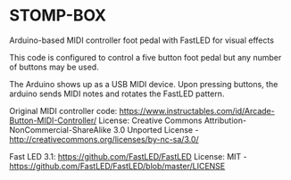 # STOMP-BOX
Arduino-based MIDI controller foot pedal with FastLED for visual effects

This code is configured to control a five button foot pedal but any number of buttons may be used.

The Arduino shows up as a USB MIDI device. Upon pressing buttons, the arduino sends MIDI notes and rotates the FastLED pattern.
 
Original MIDI controller code: https://www.instructables.com/id/Arcade-Button-MIDI-Controller/
License: Creative Commons Attribution-NonCommercial-ShareAlike 3.0 Unported License - http://creativecommons.org/licenses/by-nc-sa/3.0/

Fast LED 3.1: https://github.com/FastLED/FastLED
License: MIT - https://github.com/FastLED/FastLED/blob/master/LICENSE

